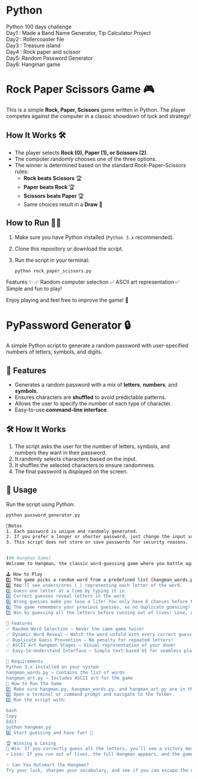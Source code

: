 # Python
Python 100 days challenge
<br>
Day1 : Made a Band Name Generator, Tip Calculator Project
<br>
Day2 : Rollercoaster file
<br>
Day3 : Treasure island
<br>
Day4 : Rock paper and scissor
<br>
Day5: Random Password Generator
<br>
Day6: Hangman game

# Rock Paper Scissors Game 🎮

This is a simple **Rock, Paper, Scissors** game written in Python. The player competes against the computer in a classic showdown of luck and strategy!

## How It Works 🛠️

- The player selects **Rock (0), Paper (1), or Scissors (2)**.
- The computer randomly chooses one of the three options.
- The winner is determined based on the standard Rock-Paper-Scissors rules:
  - **Rock beats Scissors** 🏆
  - **Paper beats Rock** 🏆
  - **Scissors beats Paper** 🏆
  - Same choices result in a **Draw** 🤝
  
## How to Run 🏃‍♂️

1. Make sure you have Python installed (`Python 3.x` recommended).
2. Clone this repository or download the script.
3. Run the script in your terminal:

   ```bash
   python rock_paper_scissors.py

Features ✨
✅ Random computer selection
✅ ASCII art representation
✅ Simple and fun to play!

Enjoy playing and feel free to improve the game! 🚀

# PyPassword Generator 🔒  

A simple Python script to generate a random password with user-specified numbers of letters, symbols, and digits.

## 🚀 Features
- Generates a random password with a mix of **letters**, **numbers**, and **symbols**.
- Ensures characters are **shuffled** to avoid predictable patterns.
- Allows the user to specify the number of each type of character.
- Easy-to-use **command-line interface**.

## 🛠️ How It Works
1. The script asks the user for the number of letters, symbols, and numbers they want in their password.
2. It randomly selects characters based on the input.
3. It shuffles the selected characters to ensure randomness.
4. The final password is displayed on the screen.

## 📜 Usage
Run the script using Python:
```sh
python password_generator.py

📌Notes
1. Each password is unique and randomly generated.
2. If you prefer a longer or shorter password, just change the input values when prompted.
3. This script does not store or save passwords for security reasons.


(## Hangman Game)
Welcome to Hangman, the classic word-guessing game where you battle against the noose! Can you figure out the hidden word before you run out of lives? Test your vocabulary and deduction skills in this fun Python-powered game!

🕹 How to Play
1️⃣ The game picks a random word from a predefined list (hangman_words.py).
2️⃣ You'll see underscores (_) representing each letter of the word.
3️⃣ Guess one letter at a time by typing it in.
4️⃣ Correct guesses reveal letters in the word.
5️⃣ Wrong guesses make you lose a life! You only have 6 chances before the game is over.
6️⃣ The game remembers your previous guesses, so no duplicate guessing!
7️⃣ Win by guessing all the letters before running out of lives! Lose, and the word is revealed.

🎨 Features
✅ Random Word Selection – Never the same game twice!
✅ Dynamic Word Reveal – Watch the word unfold with every correct guess!
✅ Duplicate Guess Prevention – No penalty for repeated letters!
✅ ASCII Art Hangman Stages – Visual representation of your doom!
✅ Easy-to-Understand Interface – Simple text-based UI for seamless play!

📜 Requirements
Python 3.x installed on your system
hangman_words.py – Contains the list of words
hangman_art.py – Includes ASCII art for the game
🚀 How to Run the Game
1️⃣ Make sure hangman.py, hangman_words.py, and hangman_art.py are in the same folder.
2️⃣ Open a terminal or command prompt and navigate to the folder.
3️⃣ Run the script with:

bash
Copy
Edit
python hangman.py
4️⃣ Start guessing and have fun! 🎉

🏆 Winning & Losing
🏅 Win: If you correctly guess all the letters, you’ll see a victory message!
💀 Lose: If you run out of lives, the full Hangman appears, and the game ends with the correct word revealed.

✨ Can You Outsmart the Hangman?
Try your luck, sharpen your vocabulary, and see if you can escape the noose! 🎭
